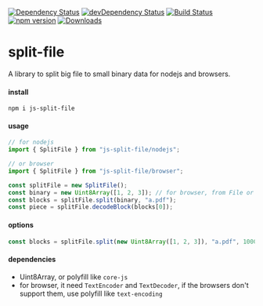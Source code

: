 [![Dependency Status](https://david-dm.org/plantain-00/js-split-file.svg)](https://david-dm.org/plantain-00/js-split-file)
[![devDependency Status](https://david-dm.org/plantain-00/js-split-file/dev-status.svg)](https://david-dm.org/plantain-00/js-split-file#info=devDependencies)
[![Build Status](https://travis-ci.org/plantain-00/js-split-file.svg?branch=master)](https://travis-ci.org/plantain-00/js-split-file)
[![npm version](https://badge.fury.io/js/js-split-file.svg)](https://badge.fury.io/js/js-split-file)
[![Downloads](https://img.shields.io/npm/dm/js-split-file.svg)](https://www.npmjs.com/package/js-split-file)

# split-file
A library to split big file to small binary data for nodejs and browsers.

#### install

`npm i js-split-file`

#### usage

```ts
// for nodejs
import { SplitFile } from "js-split-file/nodejs";

// or browser
import { SplitFile } from "js-split-file/browser";

const splitFile = new SplitFile();
const binary = new Uint8Array([1, 2, 3]); // for browser, from File or Blob to Uint8Array; for nodejs, from Buffer to Uint8Array
const blocks = splitFile.split(binary, "a.pdf");
const piece = splitFile.decodeBlock(blocks[0]);
```

#### options

```ts
const blocks = splitFile.split(new Uint8Array([1, 2, 3]), "a.pdf", 10000); // each piece's size <= 10000B
```

#### dependencies

+ Uint8Array, or polyfill like `core-js`
+ for browser, it need `TextEncoder` and `TextDecoder`, if the browsers don't support them, use polyfill like `text-encoding`
